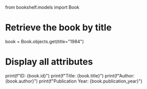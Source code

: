 from bookshelf.models import Book

# Retrieve the book by title
book = Book.objects.get(title="1984")

# Display all attributes
print(f"ID: {book.id}")
print(f"Title: {book.title}")
print(f"Author: {book.author}")
print(f"Publication Year: {book.publication_year}")

